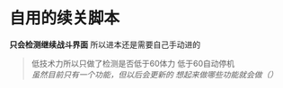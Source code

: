 自用的续关脚本
====================
**只会检测继续战斗界面** 所以进本还是需要自己手动进的
>低技术力所以只做了检测是否低于60体力 低于60自动停机  
>*虽然目前只有一个功能，但以后会更新的 想起来做哪些功能就会做（）*
